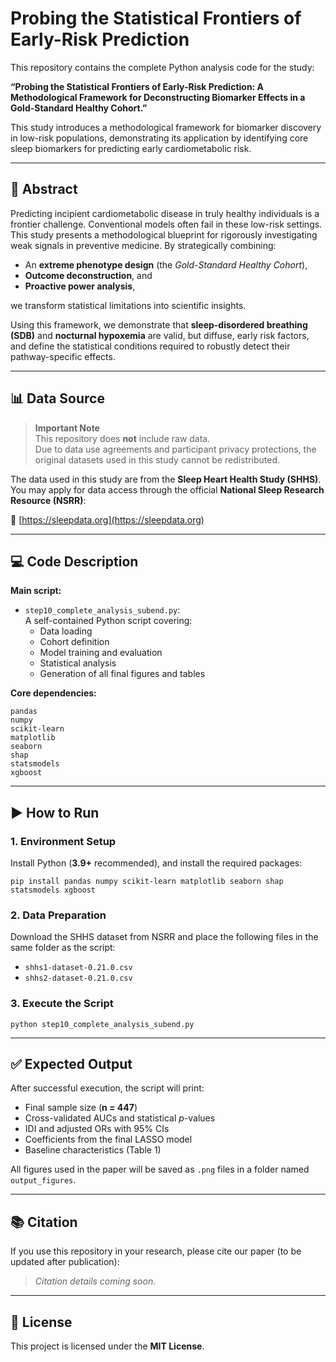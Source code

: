 # Probing the Statistical Frontiers of Early-Risk Prediction

This repository contains the complete Python analysis code for the study:

**“Probing the Statistical Frontiers of Early-Risk Prediction: A Methodological Framework for Deconstructing Biomarker Effects in a Gold-Standard Healthy Cohort.”**

This study introduces a methodological framework for biomarker discovery in low-risk populations, demonstrating its application by identifying core sleep biomarkers for predicting early cardiometabolic risk.

---

## 📄 Abstract

Predicting incipient cardiometabolic disease in truly healthy individuals is a frontier challenge. Conventional models often fail in these low-risk settings. This study presents a methodological blueprint for rigorously investigating weak signals in preventive medicine. By strategically combining:

- An **extreme phenotype design** (the *Gold-Standard Healthy Cohort*),
- **Outcome deconstruction**, and
- **Proactive power analysis**,

we transform statistical limitations into scientific insights.

Using this framework, we demonstrate that **sleep-disordered breathing (SDB)** and **nocturnal hypoxemia** are valid, but diffuse, early risk factors, and define the statistical conditions required to robustly detect their pathway-specific effects.

---

## 📊 Data Source

> **Important Note**  
> This repository does **not** include raw data.  
> Due to data use agreements and participant privacy protections, the original datasets used in this study cannot be redistributed.

The data used in this study are from the **Sleep Heart Health Study (SHHS)**.  
You may apply for data access through the official **National Sleep Research Resource (NSRR)**:

🔗 [https://sleepdata.org](https://sleepdata.org)

---

## 💻 Code Description

**Main script:**

- `step10_complete_analysis_subend.py`:  
  A self-contained Python script covering:
  - Data loading  
  - Cohort definition  
  - Model training and evaluation  
  - Statistical analysis  
  - Generation of all final figures and tables

**Core dependencies:**

```
pandas  
numpy  
scikit-learn  
matplotlib  
seaborn  
shap  
statsmodels  
xgboost
```

---

## ▶️ How to Run

### 1. Environment Setup

Install Python (**3.9+** recommended), and install the required packages:

```
pip install pandas numpy scikit-learn matplotlib seaborn shap statsmodels xgboost
```

### 2. Data Preparation

Download the SHHS dataset from NSRR and place the following files in the same folder as the script:

- `shhs1-dataset-0.21.0.csv`  
- `shhs2-dataset-0.21.0.csv`

### 3. Execute the Script

```
python step10_complete_analysis_subend.py
```

---

## ✅ Expected Output

After successful execution, the script will print:

- Final sample size (**n = 447**)
- Cross-validated AUCs and statistical *p*-values
- IDI and adjusted ORs with 95% CIs
- Coefficients from the final LASSO model
- Baseline characteristics (Table 1)

All figures used in the paper will be saved as `.png` files in a folder named `output_figures`.

---

## 📚 Citation

If you use this repository in your research, please cite our paper (to be updated after publication):

> _Citation details coming soon._

---

## 📝 License

This project is licensed under the **MIT License**.

